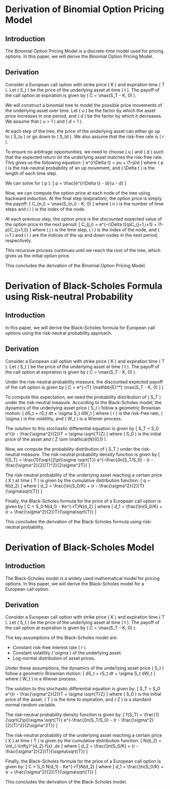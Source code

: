 # Derivation of Binomial Option Pricing Model

## Introduction
The Binomial Option Pricing Model is a discrete-time model used for pricing options. In this paper, we will derive the Binomial Option Pricing Model.

## Derivation

Consider a European call option with strike price \( K \) and expiration time \( T \). Let \( S_t \) be the price of the underlying asset at time \( t \). The payoff of the call option at expiration is given by \( C = \max(S_T - K, 0) \).

We will construct a binomial tree to model the possible price movements of the underlying asset over time. Let \( u \) be the factor by which the asset price increases in one period, and \( d \) be the factor by which it decreases. We assume that \( u > 1 \) and \( d < 1 \).

At each step of the tree, the price of the underlying asset can either go up to \( S_tu \) or go down to \( S_td \). We also assume that the risk-free rate is \( r \).

To ensure no arbitrage opportunities, we need to choose \( u \) and \( d \) such that the expected return on the underlying asset matches the risk-free rate. This gives us the following equation:
\[
e^{r\Delta t} = pu + (1-p)d
\]
where \( p \) is the risk-neutral probability of an up movement, and \( \Delta t \) is the length of each time step.

We can solve for \( p \):
\[
p = \frac{e^{r\Delta t} - d}{u - d}
\]

Now, we can compute the option price at each node of the tree using backward induction. At the final step (expiration), the option price is simply the payoff:
\[
C_{n,i} = \max(S_{n,i} - K, 0)
\]
where \( n \) is the number of time steps and \( i \) is the index of the node.

At each previous step, the option price is the discounted expected value of the option price in the next period:
\[
C_{j,i} = e^{-r\Delta t}(pC_{j+1,i+1} + (1-p)C_{j+1,i})
\]
where \( j \) is the time step, \( i \) is the index of the node, and \( i+1 \) and \( i \) are the indices of the up and down nodes in the next period, respectively.

This recursive process continues until we reach the root of the tree, which gives us the initial option price.

This concludes the derivation of the Binomial Option Pricing Model.


# Derivation of Black-Scholes Formula using Risk-neutral Probability

## Introduction
In this paper, we will derive the Black-Scholes formula for European call options using the risk-neutral probability approach.

## Derivation

Consider a European call option with strike price \( K \) and expiration time \( T \). Let \( S_t \) be the price of the underlying asset at time \( t \). The payoff of the call option at expiration is given by \( C = \max(S_T - K, 0) \).

Under the risk-neutral probability measure, the discounted expected payoff of the call option is given by
\[
C = e^{-rT} \mathbb{E}^*[ \max(S_T - K, 0) ]
\]

To compute this expectation, we need the probability distribution of \( S_T \) under the risk-neutral measure. According to the Black-Scholes model, the dynamics of the underlying asset price \( S_t \) follow a geometric Brownian motion:
\[
dS_t = rS_t dt + \sigma S_t dW_t
\]
where \( r \) is the risk-free rate, \( \sigma \) is the volatility, and \( W_t \) is a Wiener process.

The solution to this stochastic differential equation is given by
\[
S_T = S_0 e^{(r - \frac{\sigma^2}{2})T + \sigma \sqrt{T}Z}
\]
where \( S_0 \) is the initial price of the asset and \( Z \sim \mathcal{N}(0,1) \).

Now, we compute the probability distribution of \( S_T \) under the risk-neutral measure. The risk-neutral probability density function is given by
\[
f(S_T) = \frac{1}{\sqrt{2\pi}\sigma \sqrt{T}} e^{-\frac{(ln(S_T/S_0) - (r - \frac{\sigma^2}{2})T)^2}{2\sigma^2T}}
\]

The risk-neutral probability of the underlying asset reaching a certain price \( X \) at time \( T \) is given by the cumulative distribution function:
\[
q = N(d_2)
\]
where
\[
d_2 = \frac{\ln(S_0/K) + (r - \frac{\sigma^2}{2})T}{\sigma\sqrt{T}}
\]

Finally, the Black-Scholes formula for the price of a European call option is given by
\[
C = S_0 N(d_1) - Ke^{-rT}N(d_2)
\]
where
\[
d_1 = \frac{\ln(S_0/K) + (r + \frac{\sigma^2}{2})T}{\sigma\sqrt{T}}
\]

This concludes the derivation of the Black-Scholes formula using risk-neutral probability.

# Derivation of Black-Scholes Model

## Introduction
The Black-Scholes model is a widely used mathematical model for pricing options. In this paper, we will derive the Black-Scholes model for a European call option.

## Derivation

Consider a European call option with strike price \( K \) and expiration time \( T \). Let \( S_t \) be the price of the underlying asset at time \( t \). The payoff of the call option at expiration is given by \( C = \max(S_T - K, 0) \).

The key assumptions of the Black-Scholes model are:
- Constant risk-free interest rate \( r \).
- Constant volatility \( \sigma \) of the underlying asset.
- Log-normal distribution of asset prices.

Under these assumptions, the dynamics of the underlying asset price \( S_t \) follow a geometric Brownian motion:
\[
dS_t = rS_t dt + \sigma S_t dW_t
\]
where \( W_t \) is a Wiener process.

The solution to this stochastic differential equation is given by:
\[
S_T = S_0 e^{(r - \frac{\sigma^2}{2})T + \sigma \sqrt{T}Z}
\]
where \( S_0 \) is the initial price of the asset, \( T \) is the time to expiration, and \( Z \) is a standard normal random variable.

The risk-neutral probability density function is given by:
\[
f(S_T) = \frac{1}{\sqrt{2\pi}\sigma \sqrt{T}} e^{-\frac{(ln(S_T/S_0) - (r - \frac{\sigma^2}{2})T)^2}{2\sigma^2T}}
\]

The risk-neutral probability of the underlying asset reaching a certain price \( X \) at time \( T \) is given by the cumulative distribution function:
\[
N(d_2) = \int_{-\infty}^{d_2} f(x) \,dx
\]
where
\[
d_2 = \frac{\ln(S_0/K) + (r - \frac{\sigma^2}{2})T}{\sigma\sqrt{T}}
\]

Finally, the Black-Scholes formula for the price of a European call option is given by:
\[
C = S_0 N(d_1) - Ke^{-rT}N(d_2)
\]
where
\[
d_1 = \frac{\ln(S_0/K) + (r + \frac{\sigma^2}{2})T}{\sigma\sqrt{T}}
\]

This concludes the derivation of the Black-Scholes model.
